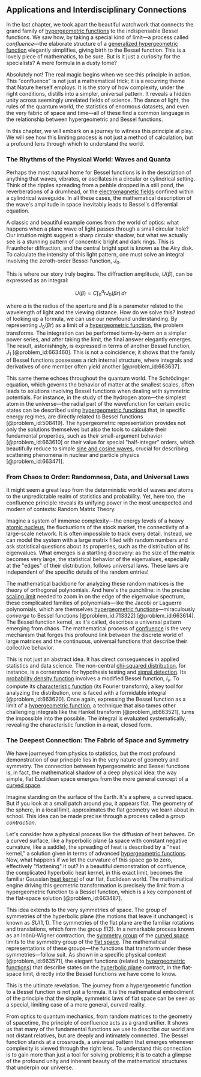 ## Applications and Interdisciplinary Connections

In the last chapter, we took apart the beautiful watchwork that connects the grand family of [hypergeometric functions](@article_id:184838) to the indispensable Bessel functions. We saw how, by taking a special kind of limit—a process called *confluence*—the elaborate structure of a [generalized hypergeometric function](@article_id:195418) elegantly simplifies, giving birth to the Bessel function. This is a lovely piece of mathematics, to be sure. But is it just a curiosity for the specialists? A mere formula in a dusty tome?

Absolutely not! The real magic begins when we see this principle in action. This "confluence" is not just a mathematical trick; it is a recurring theme that Nature herself employs. It is the story of how complexity, under the right conditions, distills into a simpler, universal pattern. It reveals a hidden unity across seemingly unrelated fields of science. The dance of light, the rules of the quantum world, the statistics of enormous datasets, and even the very fabric of space and time—all of these find a common language in the relationship between hypergeometric and Bessel functions.

In this chapter, we will embark on a journey to witness this principle at play. We will see how this limiting process is not just a method of calculation, but a profound lens through which to understand the world.

### The Rhythms of the Physical World: Waves and Quanta

Perhaps the most natural home for Bessel functions is in the description of anything that waves, vibrates, or oscillates in a circular or cylindrical setting. Think of the ripples spreading from a pebble dropped in a still pond, the reverberations of a drumhead, or the [electromagnetic fields](@article_id:272372) confined within a cylindrical waveguide. In all these cases, the mathematical description of the wave's amplitude in space inevitably leads to Bessel's differential equation.

A classic and beautiful example comes from the world of optics: what happens when a plane wave of light passes through a small circular hole? Our intuition might suggest a sharp circular shadow, but what we actually see is a stunning pattern of concentric bright and dark rings. This is Fraunhofer diffraction, and the central bright spot is known as the Airy disk. To calculate the intensity of this light pattern, one must solve an integral involving the zeroth-order Bessel function, $J_0$.

This is where our story truly begins. The diffraction amplitude, $U(\beta)$, can be expressed as an integral:

$$
U(\beta) = C \int_0^a r J_0(\beta r) \, dr
$$

where $a$ is the radius of the aperture and $\beta$ is a parameter related to the wavelength of light and the viewing distance. How do we solve this? Instead of looking up a formula, we can use our newfound understanding. By representing $J_0(\beta r)$ as a limit of a [hypergeometric function](@article_id:202982), the problem transforms. The integration can be performed term-by-term on a simpler power series, and after taking the limit, the final answer elegantly emerges. The result, astonishingly, is expressed in terms of another Bessel function, $J_1$ [@problem_id:663460]. This is not a coincidence; it shows that the family of Bessel functions possesses a rich internal structure, where integrals and derivatives of one member often yield another [@problem_id:663637].

This same theme echoes throughout the quantum world. The Schrödinger equation, which governs the behavior of matter at the smallest scales, often leads to solutions involving Bessel functions when dealing with symmetric potentials. For instance, in the study of the hydrogen atom—the simplest atom in the universe—the radial part of the wavefunction for certain exotic states can be described using [hypergeometric functions](@article_id:184838) that, in specific energy regimes, are directly related to Bessel functions [@problem_id:508419]. The hypergeometric representation provides not only the solutions themselves but also the tools to calculate their fundamental properties, such as their small-argument behavior [@problem_id:663610] or their value for special "half-integer" orders, which beautifully reduce to simple [sine and cosine waves](@article_id:180787), crucial for describing scattering phenomena in nuclear and particle physics [@problem_id:663471].

### From Chaos to Order: Randomness, Data, and Universal Laws

It might seem a great leap from the deterministic world of waves and atoms to the unpredictable realm of statistics and probability. Yet, here too, the confluence principle reveals its unifying power in the most unexpected and modern of contexts: Random Matrix Theory.

Imagine a system of immense complexity—the energy levels of a heavy [atomic nucleus](@article_id:167408), the fluctuations of the stock market, the connectivity of a large-scale network. It is often impossible to track every detail. Instead, we can model the system with a large matrix filled with random numbers and ask statistical questions about its properties, such as the distribution of its eigenvalues. What emerges is a startling discovery: as the size of the matrix becomes very large, the statistical behavior of the eigenvalues, especially at the "edges" of their distribution, follows universal laws. These laws are independent of the specific details of the random entries!

The mathematical backbone for analyzing these random matrices is the theory of orthogonal polynomials. And here's the punchline: in the precise [scaling limit](@article_id:270068) needed to zoom in on the edge of the eigenvalue spectrum, these complicated families of polynomials—like the Jacobi or Laguerre polynomials, which are themselves [hypergeometric functions](@article_id:184838)—miraculously *converge* to Bessel functions [@problem_id:713322] [@problem_id:663614]. The Bessel function kernel, as it's called, describes a universal pattern emerging from chaos. The mathematical process of [confluence](@article_id:196661) is the very mechanism that forges this profound link between the discrete world of large matrices and the continuous, universal functions that describe their collective behavior.

This is not just an abstract idea. It has direct consequences in applied statistics and data science. The non-central [chi-squared distribution](@article_id:164719), for instance, is a cornerstone for hypothesis testing and [signal detection](@article_id:262631). Its [probability density function](@article_id:140116) involves a modified Bessel function, $I_\nu$. To compute its [characteristic function](@article_id:141220) (its Fourier transform), a key tool for analyzing the distribution, one is faced with a formidable integral [@problem_id:663620]. Once again, expressing the Bessel function as a limit of a [hypergeometric function](@article_id:202982), a technique that also tames other challenging integrals like the Hankel transform [@problem_id:663521], turns the impossible into the possible. The integral is evaluated systematically, revealing the characteristic function in a neat, closed form.

### The Deepest Connection: The Fabric of Space and Symmetry

We have journeyed from physics to statistics, but the most profound demonstration of our principle lies in the very nature of geometry and symmetry. The connection between hypergeometric and Bessel functions is, in fact, the mathematical shadow of a deep physical idea: the way simple, flat Euclidean space emerges from the more general concept of a [curved space](@article_id:157539).

Imagine standing on the surface of the Earth. It's a sphere, a curved space. But if you look at a small patch around you, it appears flat. The geometry of the sphere, in a local limit, approximates the flat geometry we learn about in school. This idea can be made precise through a process called a *group contraction*.

Let's consider how a physical process like the diffusion of heat behaves. On a curved surface, like a hyperbolic plane (a space with constant negative curvature, like a saddle), the spreading of heat is described by a "heat kernel," a solution given in terms of advanced [hypergeometric functions](@article_id:184838). Now, what happens if we let the curvature of this space go to zero, effectively "flattening" it out? In a beautiful demonstration of confluence, the complicated hyperbolic heat kernel, in this exact limit, becomes the familiar Gaussian [heat kernel](@article_id:171547) of our flat, Euclidean world. The mathematical engine driving this geometric transformation is precisely the limit from a hypergeometric function to a Bessel function, which is a key component of the flat-space solution [@problem_id:663487].

This idea extends to the very symmetries of space. The group of symmetries of the hyperbolic plane (the motions that leave it unchanged) is known as $SU(1,1)$. The symmetries of the flat plane are the familiar rotations and translations, which form the group $E(2)$. In a remarkable process known as an Inönü-Wigner contraction, the [symmetry group](@article_id:138068) of the [curved space](@article_id:157539) limits to the symmetry group of the [flat space](@article_id:204124). The mathematical representations of these groups—the functions that transform under these symmetries—follow suit. As shown in a specific physical context [@problem_id:663571], the elegant functions (related to [hypergeometric functions](@article_id:184838)) that describe states on the [hyperbolic plane](@article_id:261222) contract, in the flat-space limit, directly into the Bessel functions we have come to know.

This is the ultimate revelation. The journey from a hypergeometric function to a Bessel function is not just a formula. It is the mathematical embodiment of the principle that the simple, symmetric laws of flat space can be seen as a special, limiting case of a more general, curved reality.

From optics to quantum mechanics, from random matrices to the geometry of spacetime, the principle of confluence acts as a grand unifier. It shows us that many of the fundamental functions we use to describe our world are not distant relatives, but are deeply and intimately connected. The Bessel function stands at a crossroads, a universal pattern that emerges whenever complexity is viewed through the right lens. To understand this connection is to gain more than just a tool for solving problems; it is to catch a glimpse of the profound unity and inherent beauty of the mathematical structures that underpin our universe.